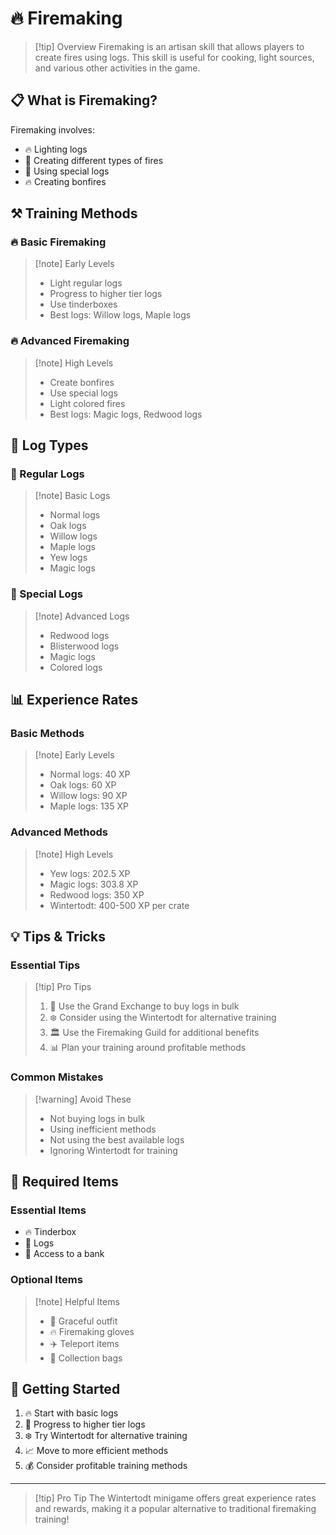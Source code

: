 # 🔥 Firemaking

> [!tip] Overview
> Firemaking is an artisan skill that allows players to create fires using logs. This skill is useful for cooking, light sources, and various other activities in the game.

## 📋 What is Firemaking?

Firemaking involves:
- 🔥 Lighting logs
- 🎨 Creating different types of fires
- 🌲 Using special logs
- 🔥 Creating bonfires

## ⚒️ Training Methods

<div class="grid grid-cols-1 md:grid-cols-2 gap-4">
<div>

### 🔥 Basic Firemaking
> [!note] Early Levels
> - Light regular logs
> - Progress to higher tier logs
> - Use tinderboxes
> - Best logs: Willow logs, Maple logs

</div>
<div>

### 🔥 Advanced Firemaking
> [!note] High Levels
> - Create bonfires
> - Use special logs
> - Light colored fires
> - Best logs: Magic logs, Redwood logs

</div>
</div>

## 🌲 Log Types

<div class="grid grid-cols-1 md:grid-cols-2 gap-4">
<div>

### 🌳 Regular Logs
> [!note] Basic Logs
> - Normal logs
> - Oak logs
> - Willow logs
> - Maple logs
> - Yew logs
> - Magic logs

</div>
<div>

### 🌲 Special Logs
> [!note] Advanced Logs
> - Redwood logs
> - Blisterwood logs
> - Magic logs
> - Colored logs

</div>
</div>

## 📊 Experience Rates

<div class="grid grid-cols-1 md:grid-cols-2 gap-4">
<div>

### Basic Methods
> [!note] Early Levels
> - Normal logs: 40 XP
> - Oak logs: 60 XP
> - Willow logs: 90 XP
> - Maple logs: 135 XP

</div>
<div>

### Advanced Methods
> [!note] High Levels
> - Yew logs: 202.5 XP
> - Magic logs: 303.8 XP
> - Redwood logs: 350 XP
> - Wintertodt: 400-500 XP per crate

</div>
</div>

## 💡 Tips & Tricks

<div class="grid grid-cols-1 md:grid-cols-2 gap-4">
<div>

### Essential Tips
> [!tip] Pro Tips
> 1. 🏪 Use the Grand Exchange to buy logs in bulk
> 2. ❄️ Consider using the Wintertodt for alternative training
> 3. 🏛️ Use the Firemaking Guild for additional benefits
> 4. 📊 Plan your training around profitable methods

</div>
<div>

### Common Mistakes
> [!warning] Avoid These
> - Not buying logs in bulk
> - Using inefficient methods
> - Not using the best available logs
> - Ignoring Wintertodt for training

</div>
</div>

## 🎒 Required Items

<div class="grid grid-cols-1 md:grid-cols-2 gap-4">
<div>

### Essential Items
- 🔥 Tinderbox
- 🌳 Logs
- 🏦 Access to a bank

</div>
<div>

### Optional Items
> [!note] Helpful Items
> - 🏃 Graceful outfit
> - 🔥 Firemaking gloves
> - ✈️ Teleport items
> - 🎒 Collection bags

</div>
</div>

## 🚀 Getting Started

1. 🔥 Start with basic logs
2. 🌳 Progress to higher tier logs
3. ❄️ Try Wintertodt for alternative training
4. 📈 Move to more efficient methods
5. 💰 Consider profitable training methods

---

> [!tip] Pro Tip
> The Wintertodt minigame offers great experience rates and rewards, making it a popular alternative to traditional firemaking training! 